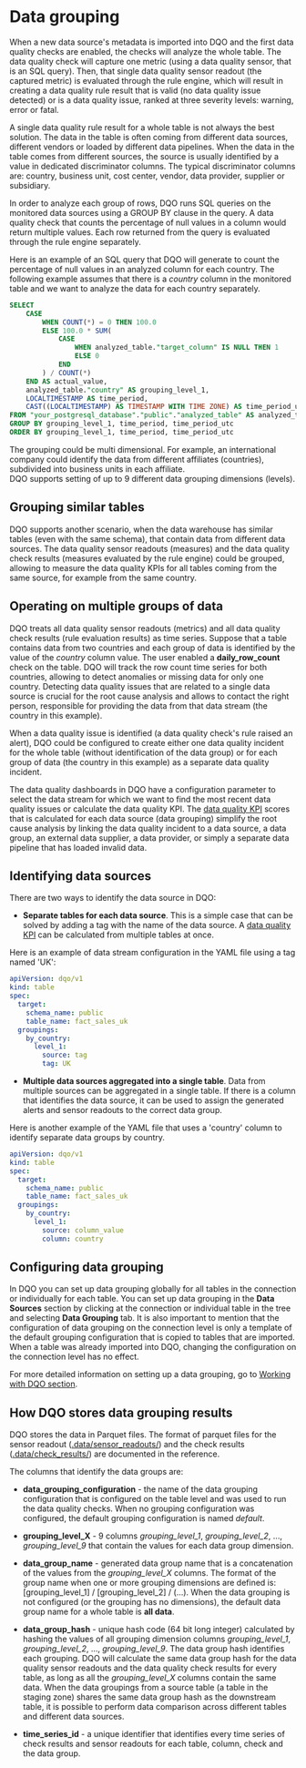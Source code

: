 # Data grouping

When a new data source's metadata is imported into DQO and the first data quality checks are enabled, the checks will
analyze the whole table. The data quality check will capture one metric (using a data quality sensor, that is an SQL query).
Then, that single data quality sensor readout (the captured metric) is evaluated through the rule engine, which will
result in creating a data quality rule result that is valid (no data quality issue detected) or is a data quality issue, 
ranked at three severity levels: warning, error or fatal.

A single data quality rule result for a whole table is not always the best solution. The data in the table is often coming
from different data sources, different vendors or loaded by different data pipelines. When the data in the table comes from
different sources, the source is usually identified by a value in dedicated discriminator columns. The typical discriminator
columns are: country, business unit, cost center, vendor, data provider, supplier or subsidiary.

In order to analyze each group of rows, DQO runs SQL queries on the monitored data sources using a GROUP BY clause in the query.
A data quality check that counts the percentage of null values in a column would return multiple values. 
Each row returned from the query is evaluated through the rule engine separately.

Here is an example of an SQL query that DQO will generate to count the percentage of null values in an analyzed column
for each country. The following example assumes that there is a _country_ column in the monitored table and we want to
analyze the data for each country separately.

```sql hl_lines="11-11"
SELECT
    CASE
        WHEN COUNT(*) = 0 THEN 100.0
        ELSE 100.0 * SUM(
            CASE
                WHEN analyzed_table."target_column" IS NULL THEN 1
                ELSE 0
            END
        ) / COUNT(*)
    END AS actual_value,
    analyzed_table."country" AS grouping_level_1,
    LOCALTIMESTAMP AS time_period,
    CAST((LOCALTIMESTAMP) AS TIMESTAMP WITH TIME ZONE) AS time_period_utc
FROM "your_postgresql_database"."public"."analyzed_table" AS analyzed_table
GROUP BY grouping_level_1, time_period, time_period_utc
ORDER BY grouping_level_1, time_period, time_period_utc
```

The grouping could be multi dimensional. For example, an international company could identify the data from different
affiliates (countries), subdivided into business units in each affiliate.  
DQO supports setting of up to 9 different data grouping dimensions (levels).

## Grouping similar tables
DQO supports another scenario, when the data warehouse has similar tables (even with the same schema), that contain
data from different data sources. The data quality sensor readouts (measures) and the data quality check results (measures
evaluated by the rule engine) could be grouped, allowing to measure the data quality KPIs for all tables coming from the same
source, for example from the same country.

## Operating on multiple groups of data
DQO treats all data quality sensor readouts (metrics) and all data quality check results (rule evaluation results)
as time series. Suppose that a table contains data from two countries and each group of data is identified by
the value of the _country_ column value. The user enabled a **daily_row_count** check on the table.
DQO will track the row count time series for both countries, allowing to detect anomalies or missing data
for only one country. Detecting data quality issues that are related to a single data source is crucial for the root
cause analysis and allows to contact the right person, 
responsible for providing the data from that data stream (the country in this example).

When a data quality issue is identified (a data quality check's rule raised an alert), DQO could be configured
to create either one data quality incident for the whole table (without identification of the data group) or for each
group of data (the country in this example) as a separate data quality incident.

The data quality dashboards in DQO have a configuration parameter to select the data stream for which we want to
find the most recent data quality issues or calculate the data quality KPI.
The [data quality KPI](../data-quality-kpis/data-quality-kpis.md) scores that is calculated for each data source (data grouping)
simplify the root cause analysis by linking the data quality incident to a data source, a data group,
an external data supplier, a data provider, or simply a separate data pipeline that has loaded invalid data.

## Identifying data sources

There are two ways to identify the data source in DQO:

- **Separate tables for each data source**. This is a simple case that can be solved by adding a tag with the name 
of the data source. A [data quality KPI](../data-quality-kpis/data-quality-kpis.md) can be calculated from multiple 
tables at once.

Here is an example of data stream configuration in the YAML file using a tag named 'UK':

``` yaml hl_lines="7-11"
apiVersion: dqo/v1
kind: table
spec:
  target:
    schema_name: public
    table_name: fact_sales_uk
  groupings:
    by_country:
      level_1:
        source: tag
        tag: UK
```

- **Multiple data sources aggregated into a single table**. Data from multiple sources can be aggregated in a single 
table. If there is a column that identifies the data source, it can be used to assign the generated alerts and sensor 
readouts to the correct data group. 

Here is another example of the YAML file that uses a 'country' column to identify separate data groups by country.

``` yaml  hl_lines="7-11"
apiVersion: dqo/v1
kind: table
spec:
  target:
    schema_name: public
    table_name: fact_sales_uk
  groupings:
    by_country:
      level_1:
        source: column_value
        column: country
```

## Configuring data grouping 

In DQO you can set up data grouping globally for all tables in the connection or individually for each table.
You can set up data grouping in the **Data Sources** section by clicking at the connection or individual table in the tree and 
selecting **Data Grouping** tab.
It is also important to mention that the configuration of data grouping on the connection level
is only a template of the default grouping configuration that is copied to tables that are imported.
When a table was already imported into DQO, changing the configuration on the connection level has no effect.

For more detailed information on setting up a data grouping, go to [Working with DQO section](../../working-with-dqo/set-up-data-grouping/set-up-data-grouping.md).

## How DQO stores data grouping results
DQO stores the data in Parquet files. The format of parquet files for the sensor readout ([.data/sensor_readouts/](../../reference/parquetfiles/SensorReadoutsTable.md))
and the check results ([.data/check_results/](../../reference/parquetfiles/CheckResultsTable.md)) are documented in the reference.

The columns that identify the data groups are:
- **data_grouping_configuration** - the name of the data grouping configuration that is configured on the table level
  and was used to run the data quality checks. When no grouping configuration was configured, the default grouping configuration
  is named *default*.


- **grouping_level_X** - 9 columns *grouping_level_1*, *grouping_level_2*, ..., *grouping_level_9* that contain the 
  values for each data group dimension.


- **data_group_name** - generated data group name that is a concatenation of the values from the *grouping_level_X* columns.
  The format of the group name when one or more grouping dimensions are defined is: [grouping_level_1] / [grouping_level_2] / (...). 
  When the data grouping is not configured (or the grouping has no dimensions),
  the default data group name for a whole table is **all data**. 


- **data_group_hash** - unique hash code (64 bit long integer) calculated by hashing the values of all grouping
  dimension columns *grouping_level_1*, *grouping_level_2*, ..., *grouping_level_9*. 
  The data group hash identifies each grouping. DQO will calculate the same data group hash for the data quality sensor
  readouts and the data quality check results for every table, as long as all the *grouping_level_X* columns
  contain the same data. When the data groupings from a source table (a table in the staging zone) shares the same
  data group hash as the downstream table, it is possible to perform data comparison across different tables and different
  data sources.


- **time_series_id** - a unique identifier that identifies every time series of check results and sensor readouts
  for each table, column, check and the data group.  